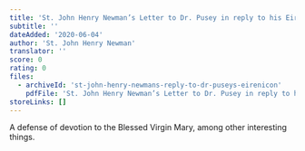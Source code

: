```yaml
---
title: 'St. John Henry Newman’s Letter to Dr. Pusey in reply to his Eirenicon'
subtitle: ''
dateAdded: '2020-06-04'
author: 'St. John Henry Newman'
translator: ''
score: 0
rating: 0
files:
  - archiveId: 'st-john-henry-newmans-reply-to-dr-puseys-eirenicon'
    pdfFile: 'St. John Henry Newman’s Letter to Dr. Pusey in reply to his Eirenicon.pdf'
storeLinks: []
---
```


A defense of devotion to the Blessed Virgin Mary, among other interesting things.

